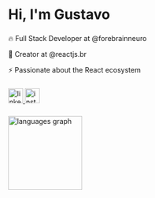 <h1 align="left">Hi, I'm Gustavo</h1>

###

<p align="left">🔥 Full Stack Developer at @forebrainneuro</p>
<p align="left">🚀 Creator at @reactjs.br</p>
<p align="left">⚡ Passionate about the React ecosystem</p>

###

<div align="left">
  <a href="https://www.linkedin.com/in/gustavochermout" target="_blank">
    <img src="https://img.shields.io/static/v1?message=LinkedIn&logo=linkedin&label=&color=0077B5&logoColor=white&labelColor=&style=for-the-badge" height="30" alt="linkedin logo"  />
  </a>
  <a href="https://www.instagram.com/reactjs.br" target="_blank">
    <img src="https://img.shields.io/static/v1?message=Instagram&logo=instagram&label=&color=E4405F&logoColor=white&labelColor=&style=for-the-badge" height="30" alt="instagram logo"  />
  </a>
</div>

###

<div align="left">
  <img src="https://github-readme-stats.vercel.app/api/top-langs?locale=en&hide_title=false&layout=compact&card_width=320&langs_count=5&theme=dracula&hide_border=true&username=gustavochermout" height="150" alt="languages graph"  />
</div>

###

